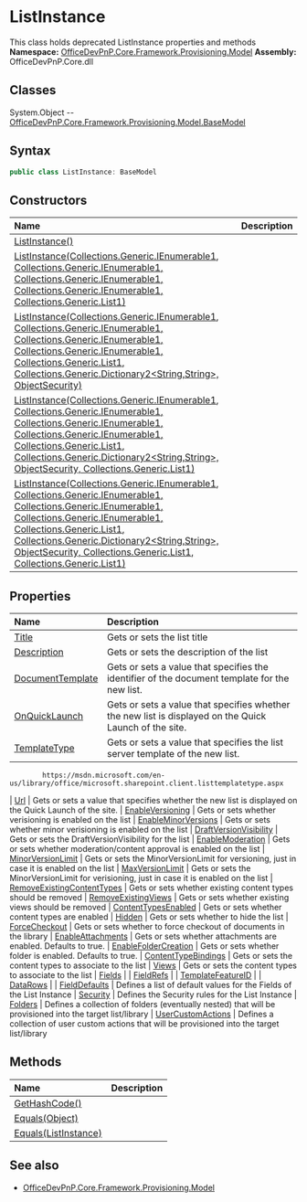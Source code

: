 # ListInstance
This class holds deprecated ListInstance properties and methods
**Namespace:** [OfficeDevPnP.Core.Framework.Provisioning.Model](OfficeDevPnP.Core.Framework.Provisioning.Model.md)
**Assembly:** OfficeDevPnP.Core.dll
## Classes
System.Object
-- [OfficeDevPnP.Core.Framework.Provisioning.Model.BaseModel](OfficeDevPnP.Core.Framework.Provisioning.Model.BaseModel.md)
## Syntax
```C#
public class ListInstance: BaseModel
```
## Constructors
|**Name**|**Description**|
|:-----|:-----|
| [ListInstance()](ListInstanceconstructor1details.md) | 
| [ListInstance(Collections.Generic.IEnumerable1<ContentTypeBinding>, Collections.Generic.IEnumerable1<View>, Collections.Generic.IEnumerable1<Field>, Collections.Generic.IEnumerable1<FieldRef>, Collections.Generic.List1<DataRow>)](ListInstanceconstructor1details.md) | 
| [ListInstance(Collections.Generic.IEnumerable1<ContentTypeBinding>, Collections.Generic.IEnumerable1<View>, Collections.Generic.IEnumerable1<Field>, Collections.Generic.IEnumerable1<FieldRef>, Collections.Generic.List1<DataRow>, Collections.Generic.Dictionary2<String,String>, ObjectSecurity)](ListInstanceconstructor1details.md) | 
| [ListInstance(Collections.Generic.IEnumerable1<ContentTypeBinding>, Collections.Generic.IEnumerable1<View>, Collections.Generic.IEnumerable1<Field>, Collections.Generic.IEnumerable1<FieldRef>, Collections.Generic.List1<DataRow>, Collections.Generic.Dictionary2<String,String>, ObjectSecurity, Collections.Generic.List1<Folder>)](ListInstanceconstructor1details.md) | 
| [ListInstance(Collections.Generic.IEnumerable1<ContentTypeBinding>, Collections.Generic.IEnumerable1<View>, Collections.Generic.IEnumerable1<Field>, Collections.Generic.IEnumerable1<FieldRef>, Collections.Generic.List1<DataRow>, Collections.Generic.Dictionary2<String,String>, ObjectSecurity, Collections.Generic.List1<Folder>, Collections.Generic.List1<CustomAction>)](ListInstanceconstructor1details.md) | 
## Properties
|**Name**|**Description**|
|:-----|:-----|
| [Title](ListInstance.Title.md) | Gets or sets the list title
| [Description](ListInstance.Description.md) | Gets or sets the description of the list
| [DocumentTemplate](ListInstance.DocumentTemplate.md) | Gets or sets a value that specifies the identifier of the document template for the new list.
| [OnQuickLaunch](ListInstance.OnQuickLaunch.md) | Gets or sets a value that specifies whether the new list is displayed on the Quick Launch of the site.
| [TemplateType](ListInstance.TemplateType.md) | Gets or sets a value that specifies the list server template of the new list.
            https://msdn.microsoft.com/en-us/library/office/microsoft.sharepoint.client.listtemplatetype.aspx
| [Url](ListInstance.Url.md) | Gets or sets a value that specifies whether the new list is displayed on the Quick Launch of the site.
| [EnableVersioning](ListInstance.EnableVersioning.md) | Gets or sets whether verisioning is enabled on the list
| [EnableMinorVersions](ListInstance.EnableMinorVersions.md) | Gets or sets whether minor verisioning is enabled on the list
| [DraftVersionVisibility](ListInstance.DraftVersionVisibility.md) | Gets or sets the DraftVersionVisibility for the list
| [EnableModeration](ListInstance.EnableModeration.md) | Gets or sets whether moderation/content approval is enabled on the list
| [MinorVersionLimit](ListInstance.MinorVersionLimit.md) | Gets or sets the MinorVersionLimit  for versioning, just in case it is enabled on the list
| [MaxVersionLimit](ListInstance.MaxVersionLimit.md) | Gets or sets the MinorVersionLimit  for verisioning, just in case it is enabled on the list
| [RemoveExistingContentTypes](ListInstance.RemoveExistingContentTypes.md) | Gets or sets whether existing content types should be removed
| [RemoveExistingViews](ListInstance.RemoveExistingViews.md) | Gets or sets whether existing views should be removed
| [ContentTypesEnabled](ListInstance.ContentTypesEnabled.md) | Gets or sets whether content types are enabled
| [Hidden](ListInstance.Hidden.md) | Gets or sets whether to hide the list
| [ForceCheckout](ListInstance.ForceCheckout.md) | Gets or sets whether to force checkout of documents in the library
| [EnableAttachments](ListInstance.EnableAttachments.md) | Gets or sets whether attachments are enabled. Defaults to true.
| [EnableFolderCreation](ListInstance.EnableFolderCreation.md) | Gets or sets whether folder is enabled. Defaults to true.
| [ContentTypeBindings](ListInstance.ContentTypeBindings.md) | Gets or sets the content types to associate to the list
| [Views](ListInstance.Views.md) | Gets or sets the content types to associate to the list
| [Fields](ListInstance.Fields.md) | 
| [FieldRefs](ListInstance.FieldRefs.md) | 
| [TemplateFeatureID](ListInstance.TemplateFeatureID.md) | 
| [DataRows](ListInstance.DataRows.md) | 
| [FieldDefaults](ListInstance.FieldDefaults.md) | Defines a list of default values for the Fields of the List Instance
| [Security](ListInstance.Security.md) | Defines the Security rules for the List Instance
| [Folders](ListInstance.Folders.md) | Defines a collection of folders (eventually nested) that 
            will be provisioned into the target list/library
| [UserCustomActions](ListInstance.UserCustomActions.md) | Defines a collection of user custom actions that 
            will be provisioned into the target list/library
## Methods
|**Name**|**Description**|
|:-----|:-----|
| [GetHashCode()](ListInstanceGetHashCode.md) | 
| [Equals(Object)](ListInstanceEqualsObject.md) | 
| [Equals(ListInstance)](ListInstanceEqualsListInstance.md) | 
## See also
- [OfficeDevPnP.Core.Framework.Provisioning.Model](OfficeDevPnP.Core.Framework.Provisioning.Model.md)
